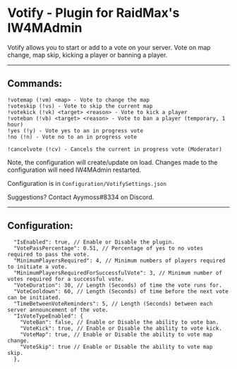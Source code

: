 # Votify - Plugin for RaidMax's IW4MAdmin

Votify allows you to start or add to a vote on your server. Vote on map change, map skip, kicking a player or banning a player.

***

## Commands:
```
!votemap (!vm) <map> - Vote to change the map
!voteskip (!vs) - Vote to skip the current map
!votekick (!vk) <target> <reason> - Vote to kick a player
!voteban (!vb) <target> <reason> - Vote to ban a player (temporary, 1 hour)
!yes (!y) - Vote yes to an in progress vote
!no (!n) - Vote no to an in progress vote

!cancelvote (!cv) - Cancels the current in progress vote (Moderator)
```

Note, the configuration will create/update on load. Changes made to the configuration will need IW4MAdmin restarted.

Configuration is in `Configuration/VotifySettings.json`

Suggestions? Contact Ayymoss#8334 on Discord.

***

## Configuration:
```
  "IsEnabled": true, // Enable or Disable the plugin.
  "VotePassPercentage": 0.51, // Percentage of yes to no votes required to pass the vote.
  "MinimumPlayersRequired": 4, // Minimum numbers of players required to initiate a vote.
  "MinimumPlayersRequiredForSuccessfulVote": 3, // Minimum number of votes required for a successful vote.
  "VoteDuration": 30, // Length (Seconds) of time the vote runs for.
  "VoteCooldown": 60, // Length (Seconds) of time before the next vote can be initiated.
  "TimeBetweenVoteReminders": 5, // Length (Seconds) between each server announcement of the vote.
  "IsVoteTypeEnabled": {
    "VoteBan": false, // Enable or Disable the ability to vote ban.
    "VoteKick": true, // Enable or Disable the ability to vote kick.
    "VoteMap": true, // Enable or Disable the ability to vote map change.
    "VoteSkip": true // Enable or Disable the ability to vote map skip.
  },
```
